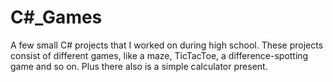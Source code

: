 # C#_Games
A few small C# projects that I worked on during high school. These projects consist of different games, like a maze, TicTacToe, a difference-spotting game and so on. Plus there also is a simple calculator present.

